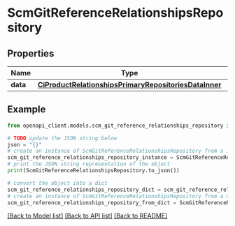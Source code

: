 # ScmGitReferenceRelationshipsRepository


## Properties

Name | Type | Description | Notes
------------ | ------------- | ------------- | -------------
**data** | [**CiProductRelationshipsPrimaryRepositoriesDataInner**](CiProductRelationshipsPrimaryRepositoriesDataInner.md) |  | [optional] 

## Example

```python
from openapi_client.models.scm_git_reference_relationships_repository import ScmGitReferenceRelationshipsRepository

# TODO update the JSON string below
json = "{}"
# create an instance of ScmGitReferenceRelationshipsRepository from a JSON string
scm_git_reference_relationships_repository_instance = ScmGitReferenceRelationshipsRepository.from_json(json)
# print the JSON string representation of the object
print(ScmGitReferenceRelationshipsRepository.to_json())

# convert the object into a dict
scm_git_reference_relationships_repository_dict = scm_git_reference_relationships_repository_instance.to_dict()
# create an instance of ScmGitReferenceRelationshipsRepository from a dict
scm_git_reference_relationships_repository_from_dict = ScmGitReferenceRelationshipsRepository.from_dict(scm_git_reference_relationships_repository_dict)
```
[[Back to Model list]](../README.md#documentation-for-models) [[Back to API list]](../README.md#documentation-for-api-endpoints) [[Back to README]](../README.md)


